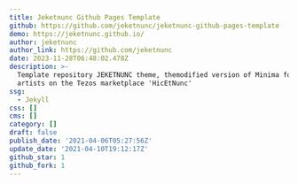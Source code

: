 ```yaml
---
title: Jeketnunc Github Pages Template
github: https://github.com/jeketnunc/jeketnunc-github-pages-template
demo: https://jeketnunc.github.io/
author: jeketnunc
author_link: https://github.com/jeketnunc
date: 2023-11-28T06:48:02.478Z
description: >-
  Template repository JEKETNUNC theme, themodified version of Minima for NFT
  artists on the Tezos marketplace 'HicEtNunc'
ssg:
  - Jekyll
css: []
cms: []
category: []
draft: false
publish_date: '2021-04-06T05:27:56Z'
update_date: '2021-04-10T19:12:17Z'
github_star: 1
github_fork: 1
---
```

